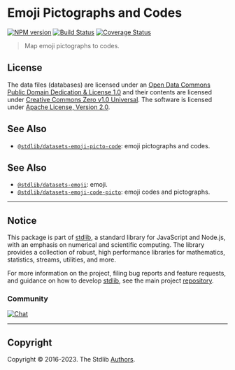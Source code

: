 <!--

@license Apache-2.0

Copyright (c) 2019 The Stdlib Authors.

Licensed under the Apache License, Version 2.0 (the "License");
you may not use this file except in compliance with the License.
You may obtain a copy of the License at

   http://www.apache.org/licenses/LICENSE-2.0

Unless required by applicable law or agreed to in writing, software
distributed under the License is distributed on an "AS IS" BASIS,
WITHOUT WARRANTIES OR CONDITIONS OF ANY KIND, either express or implied.
See the License for the specific language governing permissions and
limitations under the License.

-->

# Emoji Pictographs and Codes

[![NPM version][npm-image]][npm-url] [![Build Status][test-image]][test-url] [![Coverage Status][coverage-image]][coverage-url] <!-- [![dependencies][dependencies-image]][dependencies-url] -->

> Map emoji pictographs to codes.









</section>

<!-- /.cli -->

<!-- <license> -->

## License

The data files (databases) are licensed under an [Open Data Commons Public Domain Dedication & License 1.0][pddl-1.0] and their contents are licensed under [Creative Commons Zero v1.0 Universal][cc0]. The software is licensed under [Apache License, Version 2.0][apache-license].

<!-- </license> -->

<!-- Section for related `stdlib` packages. Do not manually edit this section, as it is automatically populated. -->

<section class="related">

## See Also

-   <span class="package-name">[`@stdlib/datasets-emoji-picto-code`][@stdlib/datasets-emoji-picto-code]</span><span class="delimiter">: </span><span class="description">emoji pictographs and codes.</span>




## See Also

-   <span class="package-name">[`@stdlib/datasets-emoji`][@stdlib/datasets/emoji]</span><span class="delimiter">: </span><span class="description">emoji.</span>
-   <span class="package-name">[`@stdlib/datasets-emoji-code-picto`][@stdlib/datasets/emoji-code-picto]</span><span class="delimiter">: </span><span class="description">emoji codes and pictographs.</span>

</section>

<!-- /.related -->

<!-- Section for all links. Make sure to keep an empty line after the `section` element and another before the `/section` close. -->


<section class="main-repo" >

* * *

## Notice

This package is part of [stdlib][stdlib], a standard library for JavaScript and Node.js, with an emphasis on numerical and scientific computing. The library provides a collection of robust, high performance libraries for mathematics, statistics, streams, utilities, and more.

For more information on the project, filing bug reports and feature requests, and guidance on how to develop [stdlib][stdlib], see the main project [repository][stdlib].

### Community

[![Chat][chat-image]][chat-url]

---

## Copyright

Copyright &copy; 2016-2023. The Stdlib [Authors][stdlib-authors].

</section>

<!-- /.stdlib -->

<!-- Section for all links. Make sure to keep an empty line after the `section` element and another before the `/section` close. -->

<section class="links">

[npm-image]: http://img.shields.io/npm/v/@stdlib/datasets-emoji-picto-code-cli.svg
[npm-url]: https://npmjs.org/package/@stdlib/datasets-emoji-picto-code-cli

[test-image]: https://github.com/stdlib-js/datasets-emoji-picto-code/actions/workflows/test.yml/badge.svg?branch=main
[test-url]: https://github.com/stdlib-js/datasets-emoji-picto-code/actions/workflows/test.yml?query=branch:main

[coverage-image]: https://img.shields.io/codecov/c/github/stdlib-js/datasets-emoji-picto-code/main.svg
[coverage-url]: https://codecov.io/github/stdlib-js/datasets-emoji-picto-code?branch=main

<!--

[dependencies-image]: https://img.shields.io/david/stdlib-js/datasets-emoji-picto-code.svg
[dependencies-url]: https://david-dm.org/stdlib-js/datasets-emoji-picto-code/main

-->

[chat-image]: https://img.shields.io/gitter/room/stdlib-js/stdlib.svg
[chat-url]: https://gitter.im/stdlib-js/stdlib/

[stdlib]: https://github.com/stdlib-js/stdlib

[stdlib-authors]: https://github.com/stdlib-js/stdlib/graphs/contributors

[cli-section]: https://github.com/stdlib-js/datasets-emoji-picto-code#cli
[cli-url]: https://github.com/stdlib-js/datasets-emoji-picto-code/tree/cli
[@stdlib/datasets-emoji-picto-code]: https://github.com/stdlib-js/datasets-emoji-picto-code/tree/main

[umd]: https://github.com/umdjs/umd
[es-module]: https://developer.mozilla.org/en-US/docs/Web/JavaScript/Guide/Modules

[deno-url]: https://github.com/stdlib-js/datasets-emoji-picto-code/tree/deno
[umd-url]: https://github.com/stdlib-js/datasets-emoji-picto-code/tree/umd
[esm-url]: https://github.com/stdlib-js/datasets-emoji-picto-code/tree/esm
[branches-url]: https://github.com/stdlib-js/datasets-emoji-picto-code/blob/main/branches.md

[pddl-1.0]: http://opendatacommons.org/licenses/pddl/1.0/

[cc0]: https://creativecommons.org/publicdomain/zero/1.0

[apache-license]: https://www.apache.org/licenses/LICENSE-2.0

[csv]: https://tools.ietf.org/html/rfc4180

<!-- <related-links> -->

[@stdlib/datasets/emoji]: https://github.com/stdlib-js/datasets-emoji

[@stdlib/datasets/emoji-code-picto]: https://github.com/stdlib-js/datasets-emoji-code-picto

<!-- </related-links> -->

</section>

<!-- /.links -->
